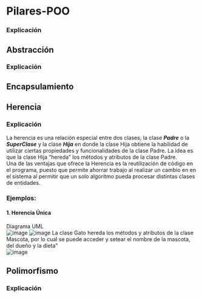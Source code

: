 # Pilares-POO
### Explicación
## Abstracción
### Explicación
## Encapsulamiento
## Herencia
### Explicación
 La herencia es una relación especial entre dos clases, la clase ***Padre*** o la ***SuperClase*** y la clase ***Hija*** en donde la clase Hija obtiene la habilidad de utilizar ciertas propiedades y funcionalidades de la clase Padre. La idea es que la clase Hija “hereda” los métodos y atributos de la clase Padre.  
Una de las ventajas que ofrece la Herencia es la reutilización de código en el programa, puesto que permite ahorrar trabajo al realizar un cambio en en el sistema al permitir que un solo algoritmo pueda procesar distintas clases de entidades.
### Ejemplos: 
#### 1. Herencia Única
Diagrama UML  
![image](https://github.com/brittanypallasco2003/Pilares-POO/assets/117743650/ea2b7d8e-1ee1-4263-9b8f-d2f6e1a6c805 "Diagrama UML")
![image](https://github.com/brittanypallasco2003/Pilares-POO/assets/117743650/033ac065-ea61-4eb9-a373-d75ce09dd0f0)
La clase Gato hereda los métodos y atributos de la clase Mascota, por lo cual se puede acceder y setear el nombre de la mascota, del dueño y la dieta"  
![image](https://github.com/brittanypallasco2003/Pilares-POO/assets/117743650/b6b0d14b-6304-49bc-a318-a936f653c83b "La clase Gato hereda los métodos y atributos de la clase Mascota, por lo cual se puede acceder y setear el nombre de la mascota, del dueño y la dieta")
## Polimorfismo
### Explicación
